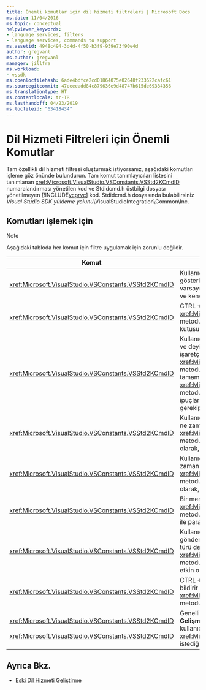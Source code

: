 ```yaml
---
title: Önemli komutlar için dil hizmeti filtreleri | Microsoft Docs
ms.date: 11/04/2016
ms.topic: conceptual
helpviewer_keywords:
- language services, filters
- language services, commands to support
ms.assetid: 4948c494-3d4d-4f50-b3f9-959e73f90e4d
author: gregvanl
ms.author: gregvanl
manager: jillfra
ms.workload:
- vssdk
ms.openlocfilehash: 6ade4bdfce2cd01864075e02648f233622cafc61
ms.sourcegitcommit: 47eeeeadd84c879636e9d48747b615de69384356
ms.translationtype: HT
ms.contentlocale: tr-TR
ms.lasthandoff: 04/23/2019
ms.locfileid: "63418434"
---
```

# <a name="important-commands-for-language-service-filters"></a>Dil Hizmeti Filtreleri için Önemli Komutlar
Tam özellikli dil hizmeti filtresi oluşturmak istiyorsanız, aşağıdaki komutları işleme göz önünde bulundurun. Tam komut tanımlayıcıları listesini tanımlanan <xref:Microsoft.VisualStudio.VSConstants.VSStd2KCmdID> numaralandırması yönetilen kod ve Stdidcmd.h üstbilgi dosyası yönetilmeyen [!INCLUDE[vcprvc](../../code-quality/includes/vcprvc_md.md)] kod. Stdidcmd.h dosyasında bulabilirsiniz *Visual Studio SDK yükleme yolunu*\VisualStudioIntegration\Common\Inc.

## <a name="commands-to-handle"></a>Komutları işlemek için

> [!NOTE]
> Aşağıdaki tabloda her komut için filtre uygulamak için zorunlu değildir.

|Komut|Açıklama|
|-------------|-----------------|
|<xref:Microsoft.VisualStudio.VSConstants.VSStd2KCmdID>|Kullanıcı tıkladığında Gönder. Bu komut, bir kısayol menüsü sağlamak için zaman olduğunu gösterir. Bu komut işleyemez, metin düzenleyici olmadan herhangi bir dile özgü komut varsayılan kısayol menüsü sağlar. Bu menüde kendi komutları eklemek için komutu işlemek ve kendiniz bir kısayol menüsünü görüntüleyin.|
|<xref:Microsoft.VisualStudio.VSConstants.VSStd2KCmdID>|CTRL + J kullanıcı türleri genellikle gönderilir. Çağrı <xref:Microsoft.VisualStudio.TextManager.Interop.IVsTextView.UpdateCompletionStatus%2A> metodunda <xref:Microsoft.VisualStudio.TextManager.Interop.IVsTextView> deyim tamamlama kutusunu göstermek için.|
|<xref:Microsoft.VisualStudio.VSConstants.VSStd2KCmdID>|Kullanıcı bir karakter yazdığında gönderilir. Bu komut, bir tetikleyici karakteri yazdıldığında ve deyimi sağlamak için tamamlama yöntemi ipuçları ve söz dizimi renklendirme gibi metin işaretçileri Ayraç eşleştirme belirlerken ve hata işaretçileri izleyin. Çağrı <xref:Microsoft.VisualStudio.TextManager.Interop.IVsTextView.UpdateCompletionStatus%2A> metodunda <xref:Microsoft.VisualStudio.TextManager.Interop.IVsTextView> için deyim tamamlama ve <xref:Microsoft.VisualStudio.TextManager.Interop.IVsMethodTipWindow.SetMethodData%2A> metodunda <xref:Microsoft.VisualStudio.TextManager.Interop.IVsMethodTipWindow> yöntemi ipuçları için. Metin işaretçileri desteklemek için yazılan karakter, işaretçileri güncelleştirme gerekip gerekmediğini belirlemek için bu komutu izleyin.|
|<xref:Microsoft.VisualStudio.VSConstants.VSStd2KCmdID>|Kullanıcı Enter tuşunu yazdığında gönderilir. Çağırarak yöntemi ipucu penceresini kapatmak ne zaman belirlemek için bu komut izleme <xref:Microsoft.VisualStudio.TextManager.Interop.IVsMethodData.OnDismiss%2A> metodunda <xref:Microsoft.VisualStudio.TextManager.Interop.IVsMethodData>. Varsayılan olarak, bu komut metni görünümü işler.|
|<xref:Microsoft.VisualStudio.VSConstants.VSStd2KCmdID>|Kullanıcı Geri tuşu yazdığında gönderilir. Çağırarak yöntemi ipucu penceresini kapatmak ne zaman belirlemek için İzleyici <xref:Microsoft.VisualStudio.TextManager.Interop.IVsMethodData.OnDismiss%2A> metodunda <xref:Microsoft.VisualStudio.TextManager.Interop.IVsMethodData>. Varsayılan olarak, bu komut metni görünümü işler.|
|<xref:Microsoft.VisualStudio.VSConstants.VSStd2KCmdID>|Bir menü ya da bir kısayol tuşu Gönder. Çağrı <xref:Microsoft.VisualStudio.TextManager.Interop.IVsTextView.UpdateTipWindow%2A> metodunda <xref:Microsoft.VisualStudio.TextManager.Interop.IVsTextView> ipucu penceresi ile parametre bilgileri güncelleştirilecek.|
|<xref:Microsoft.VisualStudio.VSConstants.VSStd2KCmdID>|Kullanıcı değişkeninden önce gelir veya bir değişken üzerinde imleç yerleştirir ve seçer gönderilen **hızlı bilgi** gelen **IntelliSense** içinde **Düzenle** menüsü. Çağırarak bir ipucu dönüş türü değişkeni <xref:Microsoft.VisualStudio.TextManager.Interop.IVsTextView.UpdateTipWindow%2A> metodunda <xref:Microsoft.VisualStudio.TextManager.Interop.IVsTextView>. Hata ayıklama etkin olursa, ipucu ayrıca değişkenin değerini göstermelidir.|
|<xref:Microsoft.VisualStudio.VSConstants.VSStd2KCmdID>|CTRL + Ara çubuğu kullanıcı türleri genellikle gönderilir. Bu komut çağırmak için dil hizmeti bildirir <xref:Microsoft.VisualStudio.TextManager.Interop.IVsTextView.UpdateCompletionStatus%2A> metodunda <xref:Microsoft.VisualStudio.TextManager.Interop.IVsTextView>.|
|<xref:Microsoft.VisualStudio.VSConstants.VSStd2KCmdID><br /><br /> <xref:Microsoft.VisualStudio.VSConstants.VSStd2KCmdID>|Genellikle bir menüden gönderilen **yorum seçimi** veya **seçimi işletilir satıra çevir** gelen **Gelişmiş** içinde **Düzenle** menüsü. <xref:Microsoft.VisualStudio.VSConstants.VSStd2KCmdID> kullanıcının seçili metin düzenini açıklama istediğini gösterir. <xref:Microsoft.VisualStudio.VSConstants.VSStd2KCmdID> kullanıcı seçili metin açıklamasını istediğini gösterir. Bu komutlar, yalnızca dil hizmeti tarafından uygulanabilir.|

## <a name="see-also"></a>Ayrıca Bkz.
- [Eski Dil Hizmeti Geliştirme](../../extensibility/internals/developing-a-legacy-language-service.md)